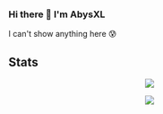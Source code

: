 ### Hi there 👋 I'm AbysXL


I can't show anything here 😰

## Stats
<p align="center">
    <img src = "https://github-readme-stats.vercel.app/api?username=AbysXL&show_icons=true">
</p>

<p align="center">
    <img src = "https://discord.c99.nl/widget/theme-1/493110719680610316.png">
</p>
